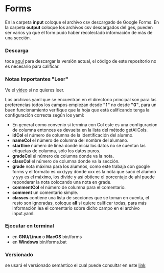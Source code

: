 # Forms
En la carpeta **input** coloque el archivo csv descargado de Google Forms.
En la carpeta **output** coloque los archivos csv descargados del ges, pueden ser varios ya que el form pudo haber recolectado información de más de una sección.

### Descarga
toca [aquí](https://benyamingaleano.github.io/files/forms.zip) para descargar la versión actual, el código de este repositorio no es necesario para calificar.

### Notas Importantes "Leer"
Ve el [video](https://drive.google.com/file/d/1fRRwLKIDQzzHfz8ApVW54PiKTGk653yD/view?usp=sharing) si no quieres leer.

Los archivos yaml que se encuentran en el directorio principal son para las preferencias todos los campos empiezan desde **"1"** no desde **"0"**, para un buen funcionamiento verifique que la hoja que está calificando tenga la configuración correcta según los yaml:

- En general como convenio si termina con Col este es una configuracion de columna entonces es devuelta en la lista del método getAllCols.
- **idCol** el número de columna de la identificación del alumno.
- **nameCol** el número de columna del nombre del alumano.
- **startline** número de linea donde inicia los datos no se cuentan las etiquetas de columna, sólo los datos puros.
- **gradeCol** el número de columna donde va la nota.
- **classCol** el número de columna donde va la sección.
- **grade** nota máxima para los alumnos, como este trabaja con google forms y el formato es xxx/yyy donde xxx es la nota que sacó el alumno y yyy es el máximo, los divide y así obtiene el porcentaje de ahí puede reponderar la nota colocando una nota en grade.
- **commentCol** el número de columna para el comentario.
- **comment** un comentario simple.
- **classes** contiene una lista de secciones que se toman en cuenta, el resto son ignoradas, coloque **all** si quiere calificar todas, para más información lea el comentario sobre dicho campo en el archivo input.yaml.

### Ejecutar en terminal
- en **GNU/Linux** o **MacOS** bin/forms
- en **Windows** bin/forms.bat

### Versionado
se usará el versionado semántico el cual puede consultar en este [link](https://semver.org/lang/es/)

